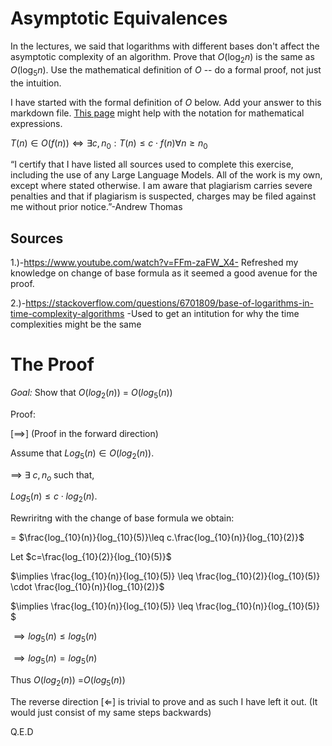 # Asymptotic Equivalences

In the lectures, we said that logarithms with different bases don't affect the
asymptotic complexity of an algorithm. Prove that $O(\log_{2} n)$ is the same as
$O(\log_{5} n)$. Use the mathematical definition of $O$ -- do a formal proof,
not just the intuition.

I have started with the formal definition of $O$ below. Add your answer to this
markdown file. [This
page](https://docs.github.com/en/get-started/writing-on-github/working-with-advanced-formatting/writing-mathematical-expressions)
might help with the notation for mathematical expressions.

$T(n) \in O(f(n)) \iff \exists c, n_0: T(n) \leq c \cdot f(n) \forall n \geq n_0$

“I certify that I have listed all sources used to complete this exercise, including the use
of any Large Language Models. All of the work is my own, except where stated
otherwise. I am aware that plagiarism carries severe penalties and that if plagiarism is
suspected, charges may be filed against me without prior notice.”-Andrew Thomas

## Sources

1.)-https://www.youtube.com/watch?v=FFm-zaFW_X4- Refreshed my knowledge on change of base formula as it seemed a good avenue for the proof.

2.)-https://stackoverflow.com/questions/6701809/base-of-logarithms-in-time-complexity-algorithms -Used to get an intitution for why the time complexities might be the same


# The Proof
*Goal:* Show that $O(log_2(n))$ = $O(log_5(n))$

Proof:

$[\implies]$ (Proof in the forward direction)

Assume that $Log_5(n) \in O(log_2(n))$.

$\implies$ $\exists$ $c,n_o$ such that,

$Log_5(n) \leq c \cdot log_2(n)$.

Rewriritng with the change of base formula we obtain:

= $\frac{log_{10}(n)}{log_{10}(5)}\leq c.\frac{log_{10}(n)}{log_{10}(2)}$

Let $c=\frac{log_{10}(2)}{log_{10}(5)}$

$\implies \frac{log_{10}(n)}{log_{10}(5)} \leq \frac{log_{10}(2)}{log_{10}(5)} \cdot \frac{log_{10}(n)}{log_{10}(2)}$

$\implies \frac{log_{10}(n)}{log_{10}(5)} \leq \frac{log_{10}(n)}{log_{10}(5)} $

$\implies log_5(n) \leq log_5(n)$

$\implies log_5(n)=log_5(n)$

Thus $O(log_2(n))$ =$O(log_5(n))$

The reverse direction  $[ \Longleftarrow ]$ is trivial to prove and as such I have left it out. (It would just consist of my same steps backwards)

Q.E.D

